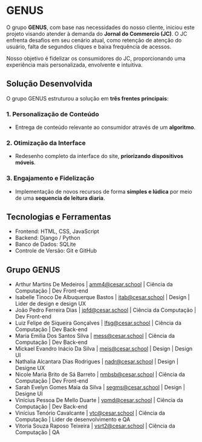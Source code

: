 # GENUS

O grupo **GENUS**, com base nas necessidades do nosso cliente, iniciou este projeto visando atender à demanda do **Jornal do Commercio (JC)**. O JC enfrenta desafios em seu cenário atual, como retenção de atenção do usuário, falta de segundos cliques e baixa frequência de acessos.

Nosso objetivo é fidelizar os consumidores do JC, proporcionando uma experiência mais personalizada, envolvente e intuitiva.

## Solução Desenvolvida

O grupo GENUS estruturou a solução em **três frentes principais**:

### 1. Personalização de Conteúdo
- Entrega de conteúdo relevante ao consumidor através de um **algoritmo**.

### 2. Otimização da Interface
- Redesenho completo da interface do site, **priorizando dispositivos móveis**.

### 3. Engajamento e Fidelização
- Implementação de novos recursos de forma **simples e lúdica** por meio de uma **sequencia de leitura diaria**.

## Tecnologias e Ferramentas
- Frontend: HTML, CSS, JavaScript
- Backend: Django / Python
- Banco de Dados: SQLite
- Controle de Versão: Git e GitHub

## Grupo GENUS
- Arthur Martins De Medeiros | amm4@cesar.school | Ciência da Computação | Dev Front-end
- Isabelle Tinoco De Albuquerque Bastos | itab@cesar.school | Design | Lider de design e design UX
- João Pedro Ferreira Dias | jpfd@cesar.school | Ciência da Computação | Dev Front-end
- Luiz Felipe de Siqueira Gonçalves | lfsg@cesar.school | Ciência da Computação | Dev Back-end
- Maria Emilia Dos Santos Silva | mess@cesar.school | Ciência da Computação | Dev Back-end
- Mickael Evandro Inácio Da Silva | meis@cesar.school | Design | Design UI
- Nathalia Alcantara Dias Rodrigues | nadr@cesar.school | Design | Designe  UX
- Nicole Maria Brito de Sá Barreto | nmbsb@cesar.school | Ciência da Computação | Dev Front-end
- Sarah Evelyn Gomes Maia da Silva | segms@cesar.school | Design | Designe UI
- Vinícius Pessoa De Mello Duarte | vpmd@cesar.school | Ciência da Computação | Dev Back-end
- Vinícius Tenório Cavalcante | vtc@cesar.school | Ciência da Computação | Lider de desenvolvimento e QA
- Vitoria Souza Raposo Teixeira | vsrt2@cesar.school | Ciência da Computação | QA